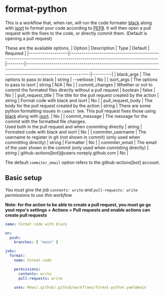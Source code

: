 
# format-python

This is a workflow that, when ran, will run the code formater [black](https://pypi.org/project/black/) along with [isort](https://pypi.org/project/isort/) to format your code according to [PEP8](https://peps.python.org/pep-0008/). It will then open a pull request with the fixes to the code, or directly commit them. (Default is opening a pull request)

These are the available options.
| Option             | Description                                                                                                              | Type    | Default                                                                                                                                                                                    | Required |
|--------------------|--------------------------------------------------------------------------------------------------------------------------|---------|--------------------------------------------------------------------------------------------------------------------------------------------------------------------------------------------|----------|
| black_args         | The options to pass to black                                                                                             | string  | --verbose                                                                                                                                                                                  | No       |
| isort_args         | The options to pass to isort                                                                                             | string  | N/A                                                                                                                                                                                        | No       |
| commit_changes     | Whether or not to commit the formated files directly without a pull request                                              | boolean | false                                                                                                                                                                                      | No       |
| pull_request_title | The title for the pull request created by the action                                                                     | string  | Format code with black and isort                                                                                                                                                           | No       |
| pull_request_body  | The body for the pull request created by the action                                                                      | string  | There are some python formatting issues in `commit SHA`. This pull request fixes those using [black](https://pypi.org/project/black/) along with [isort](https://pypi.org/project/isort/). | No       |
| commit_message     | The message for the commit with the formatted file changes.<br>Used both in the pull request and when commiting directly | string  | Formated code with black and isort                                                                                                                                                         | No       |
| commiter_username  | The username to register in git (not shown in commit) (only used when committing directly)                               | string  | Formatter                                                                                                                                                                                  | No       |
| commiter_email     | The email of the user shown in the commit (only used when commiting directly)                                            | string  | github-actions[bot]@users.noreply.github.com                                                                                                                                               | No       |

The default `commiter_email` option refers to the github-actions[bot] account.

## Basic setup
*You must give the job `contents: write` and `pull-requests: write` permissions to use this workflow*

**Note: for the action to be able to create a pull request, you must go go yout repo's settings > Actions > Pull requests and enable actions can create pull requests**

```yml
name: Format code with black

on:
  push:
    branches: [ "main" ]

jobs:
  format:
    name: Format code

    permissions:
      contents: write
      pull-requests: write

    uses: Mews/.github/.github/workflows/format-python.yaml@main
```

